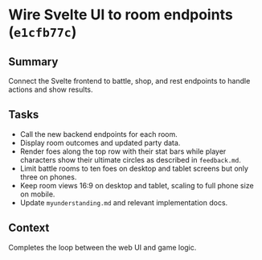 # Wire Svelte UI to room endpoints (`e1cfb77c`)

## Summary
Connect the Svelte frontend to battle, shop, and rest endpoints to handle actions and show results.

## Tasks
- Call the new backend endpoints for each room.
- Display room outcomes and updated party data.
- Render foes along the top row with their stat bars while player characters show their ultimate circles as described in `feedback.md`.
- Limit battle rooms to ten foes on desktop and tablet screens but only three on phones.
- Keep room views 16:9 on desktop and tablet, scaling to full phone size on mobile.
- Update `myunderstanding.md` and relevant implementation docs.

## Context
Completes the loop between the web UI and game logic.
